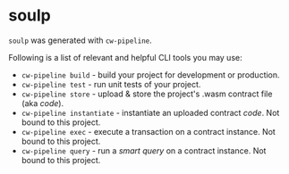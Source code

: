 # soulp
`soulp` was generated with `cw-pipeline`.

Following is a list of relevant and helpful CLI tools you may use:

- `cw-pipeline build` - build your project for development or production.
- `cw-pipeline test` - run unit tests of your project.
- `cw-pipeline store` - upload & store the project's .wasm contract file (aka *code*).
- `cw-pipeline instantiate` - instantiate an uploaded contract *code*. Not bound to this project.
- `cw-pipeline exec` - execute a transaction on a contract instance. Not bound to this project.
- `cw-pipeline query` - run a *smart query* on a contract instance. Not bound to this project.
